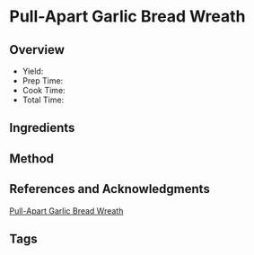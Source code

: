 # Pull-Apart Garlic Bread Wreath

## Overview

- Yield:
- Prep Time:
- Cook Time:
- Total Time:

## Ingredients


## Method



## References and Acknowledgments

[Pull-Apart Garlic Bread Wreath](https://www.halfbakedharvest.com/pull-apart-garlic-butter-bread-wreath/#bo-recipe)

## Tags


